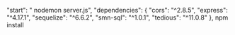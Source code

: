 "start": " nodemon server.js",
"dependencies": {
    "cors": "^2.8.5",
    "express": "^4.17.1",
    "sequelize": "^6.6.2",
    "smn-sql": "^1.0.1",
    "tedious": "^11.0.8"
  },
  npm install